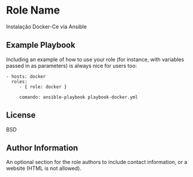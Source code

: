 Role Name
=========

Instalação Docker-Ce via Ansible



Example Playbook
----------------

Including an example of how to use your role (for instance, with variables passed in as parameters) is always nice for users too:

    - hosts: docker
      roles:
         - { role: docker }
		 
		 comando: ansible-playbook playbook-docker.yml

License
-------

BSD

Author Information
------------------

An optional section for the role authors to include contact information, or a website (HTML is not allowed).
